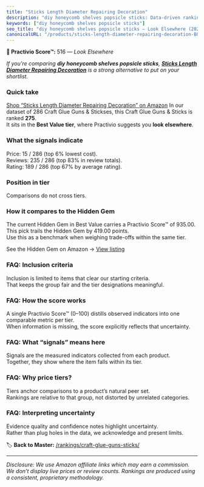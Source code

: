 ```yaml
---
title: "Sticks Length Diameter Repairing Decoration"
description: "diy honeycomb shelves popsicle sticks: Data-driven ranking using the Practivio Score™. Positioned by quality, value, demand, findability, momentum."
keywords: ["diy honeycomb shelves popsicle sticks"]
seo_title: "diy honeycomb shelves popsicle sticks — Look Elsewhere (2025)"
canonicalURL: "/products/sticks-length-diameter-repairing-decoration-B0D5DPDQF1/"
---
```


**🚫 Practivio Score™:** 516 — _Look Elsewhere_


*If you're comparing **diy honeycomb shelves popsicle sticks**, **[Sticks Length Diameter Repairing Decoration](https://www.amazon.com/dp/B0D5DPDQF1?tag=practivio-20)** is a strong alternative to put on your shortlist.*
### Quick take
[Shop “Sticks Length Diameter Repairing Decoration” on Amazon](https://www.amazon.com/dp/B0D5DPDQF1?tag=practivio-20)
In our dataset of 286 Craft Glue Guns & Stickses, this Craft Glue Guns & Sticks is ranked **275**.  
It sits in the **Best Value tier**, where Practivio suggests you **look elsewhere**.

### What the signals indicate
Price: 15 / 286 (top 6% lowest cost).  
Reviews: 235 / 286 (top 83% in review totals).  
Rating: 189 / 286 (top 67% by average rating).  

### Position in tier
Comparisons do not cross tiers.

### How it compares to the Hidden Gem
The current Hidden Gem in Best Value carries a Practivio Score™ of 935.00.  
This pick trails the Hidden Gem by 419.00 points.  
Use this as a benchmark when weighing trade-offs within the same tier.  

See the Hidden Gem on Amazon → [View listing](https://www.amazon.com/dp/B071HH42WW?tag=practivio-20)

### FAQ: Inclusion criteria
Inclusion is limited to items that clear our starting criteria.  
That keeps the group fair and the tier designations meaningful.

### FAQ: How the score works
A single Practivio Score™ (0–100) distills observed indicators into one comparable metric per tier.  
When information is missing, the score explicitly reflects that uncertainty.

### FAQ: What “signals” means here
Signals are the measured indicators collected from each product.  
Together, they show where the item falls within its tier.

### FAQ: Why price tiers?
Tiers anchor comparisons to a product’s natural peer set.  
Rankings are relative to that group, not distorted by unrelated categories.

### FAQ: Interpreting uncertainty
Evidence quality and confidence notes highlight uncertainty.  
Rather than plug holes in the data, we acknowledge and present limits.


🏷️ **Back to Master:** [/rankings/craft-glue-guns-sticks/](/rankings/craft-glue-guns-sticks/)

---
_Disclosure: We use Amazon affiliate links which may earn a commission. We don’t display live prices or review counts. Rankings are produced using a consistent, proprietary methodology._
